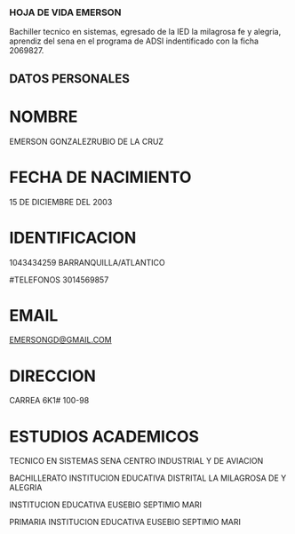 ### HOJA DE VIDA EMERSON

Bachiller tecnico en sistemas, egresado de la IED la milagrosa fe y alegria, aprendiz del sena en el programa de ADSI indentificado con la ficha 2069827.

## DATOS PERSONALES

# NOMBRE
EMERSON GONZALEZRUBIO DE LA CRUZ

# FECHA DE NACIMIENTO
15 DE DICIEMBRE DEL 2003

# IDENTIFICACION
1043434259 BARRANQUILLA/ATLANTICO

#TELEFONOS
3014569857

# EMAIL
EMERSONGD@GMAIL.COM

# DIRECCION
CARREA 6K1# 100-98

# ESTUDIOS ACADEMICOS
TECNICO EN SISTEMAS
SENA CENTRO INDUSTRIAL Y DE AVIACION

BACHILLERATO
INSTITUCION EDUCATIVA DISTRITAL LA MILAGROSA DE Y ALEGRIA

INSTITUCION EDUCATIVA EUSEBIO SEPTIMIO MARI

PRIMARIA
INSTITUCION EDUCATIVA EUSEBIO SEPTIMIO MARI
